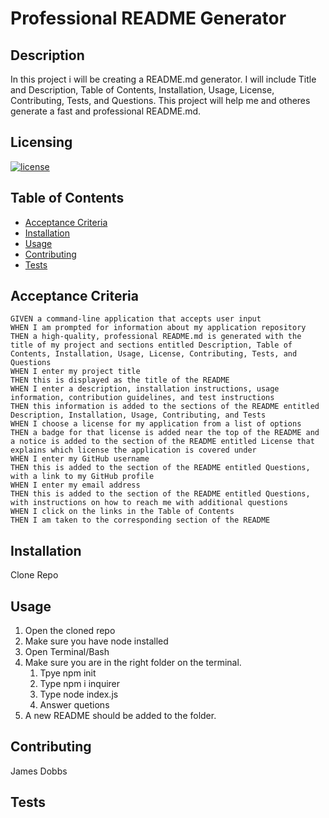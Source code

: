 # Professional README Generator

## Description

In this project i will be creating a README.md generator. I will include Title and Description, Table of Contents, Installation, Usage, License, Contributing, Tests, and Questions. This project will help me and otheres generate a fast and professional README.md.

## Licensing

[![license](https://img.shields.io/badge/license-MIT-blue)](https://shields.io)

## Table of Contents

- [Acceptance Criteria](#acceptance-criteria)
- [Installation](#installation)
- [Usage](#usage)
- [Contributing](#contributing)
- [Tests](#tests)

## Acceptance Criteria

    GIVEN a command-line application that accepts user input
    WHEN I am prompted for information about my application repository
    THEN a high-quality, professional README.md is generated with the title of my project and sections entitled Description, Table of Contents, Installation, Usage, License, Contributing, Tests, and Questions
    WHEN I enter my project title
    THEN this is displayed as the title of the README
    WHEN I enter a description, installation instructions, usage information, contribution guidelines, and test instructions
    THEN this information is added to the sections of the README entitled Description, Installation, Usage, Contributing, and Tests
    WHEN I choose a license for my application from a list of options
    THEN a badge for that license is added near the top of the README and a notice is added to the section of the README entitled License that explains which license the application is covered under
    WHEN I enter my GitHub username
    THEN this is added to the section of the README entitled Questions, with a link to my GitHub profile
    WHEN I enter my email address
    THEN this is added to the section of the README entitled Questions, with instructions on how to reach me with additional questions
    WHEN I click on the links in the Table of Contents
    THEN I am taken to the corresponding section of the README

## Installation

Clone Repo

## Usage

1. Open the cloned repo
2. Make sure you have node installed
3. Open Terminal/Bash
4. Make sure you are in the right folder on the terminal.
   1. Tpye npm init
   2. Type npm i inquirer
   3. Type node index.js
   4. Answer quetions
5. A new README should be added to the folder.

## Contributing

James Dobbs

## Tests
